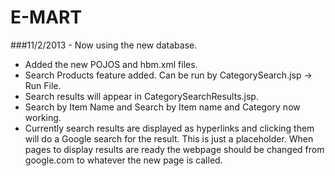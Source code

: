 E-MART
======
###11/2/2013 - Now using the new database.

* Added the new POJOS and hbm.xml files.
* Search Products feature added. Can be run by CategorySearch.jsp -> Run File. 
* Search results will appear in CategorySearchResults.jsp.
* Search by Item Name and Search by Item name and Category now working.
* Currently search results are displayed as hyperlinks and clicking them will do a Google search for the result.
This is just a placeholder. When pages to display results are ready the webpage should be changed from google.com to 
whatever the new page is called.
